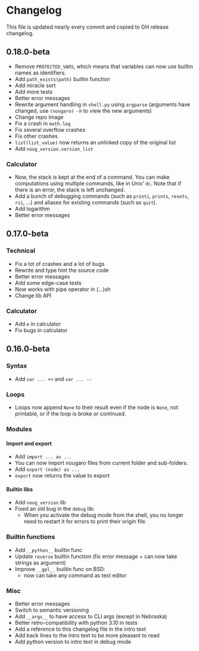 # Changelog

This file is updated nearly every commit and copied to GH release changelog.

## 0.18.0-beta
* Remove `PROTECTED_VARS`, which means that variables can now use builtin names as identifiers.
* Add `path_exists(path)` builtin function
* Add miracle sort
* Add more tests
* Better error messages
* Rewrite argument handling in `shell.py` using `argparse` (arguments have changed, use `(nougaro) -h` to view the new arguments)
* Change repo image
* Fix a crash in `math.log`
* Fix several overflow crashes
* Fix other crashes
* `list(list_value)` now returns an unlinked copy of the original list
* Add `noug_version.version_list`

### Calculator
* Now, the stack is kept at the end of a command. You can make computations using multiple commands, like in Unix’ `dc`.
  Note that if there is an error, the stack is left unchanged.
* Add a bunch of debugging commands (such as `printi`, `prints`, `resets`, `rsi`, …) and aliases for existing commands (such as `quit`).
* Add logarithm
* Better error messages

## 0.17.0-beta

### Technical
* Fix a lot of crashes and a lot of bugs
* Rewrite and type hint the source code
* Better error messages
* Add some edge-case tests
* Now works with pipe operator in (...)sh
* Change lib API

### Calculator
* Add `e` in calculator
* Fix bugs in calculator

## 0.16.0-beta

### Syntax

* Add `var ... ++` and `var ... --`

### Loops

* Loops now append `None` to their result even if the node is `None`, not printable, or if the loop is broke or continued.

### Modules

#### Import and export

* Add `import ... as ...`
* You can now import nougaro files from current folder and sub-folders.
* Add `export (node) as ...`
* `export` now returns the value to export

#### Builtin libs

* Add `noug_version` lib
* Fixed an old bug in the `debug` lib:
  * When you activate the debug mode from the shell, you no longer need to restart it for errors to print their origin file.

### Builtin functions

* Add `__python__` builtin func
* Update `reverse` builtin function (fix error message + can now take strings as argument)
* Improve `__gpl__` builtin func on BSD:
  * now can take any command as text editor

### Misc

* Better error messages
* Switch to semantic versioning
* Add `__args__` to have access to CLI args (except in Nebraska)
* Better retro-compatibility with python 3.10 in tests
* Add a reference to this changelog file in the intro text
* Add back lines to the intro text to be more pleasant to read
* Add python version to intro text in debug mode
